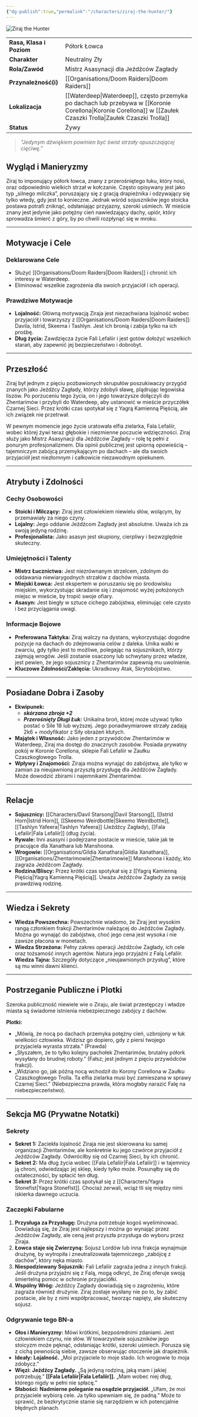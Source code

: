 ```yaml
---
{"dg-publish":true,"permalink":"/characters/ziraj-the-hunter/"}
---
```


![Ziraj the Hunter](https://static.wikia.nocookie.net/forgottenrealms/images/a/a7/Ziraj.png/revision/latest?cb=20190203082219)

|                          |                                                                                                            |
| ------------------------ | ---------------------------------------------------------------------------------------------------------- |
| **Rasa, Klasa i Poziom** | Półork Łowca                                                                                               |
| **Charakter**            | Neutralny Zły                                                                                              |
| **Rola/Zawód**           | Mistrz Asasynacji dla Jeźdźców Zagłady                                                                     |
| **Przynależność(i)**     | [[Organisations/Doom Raiders\|Doom Raiders]]                                                                                           |
| **Lokalizacja**          | [[Waterdeep\|Waterdeep]], często przemyka po dachach lub przebywa w [[Koronie Corellona\|Koronie Corellona]] w [[Zaułek Czaszki Trolla\|Zaułek Czaszki Trolla]] |
| **Status**               | Żywy                                                                                                       |

> *"Jedynym dźwiękiem powinien być świst strzały opuszczającej cięciwę."*

## Wygląd i Manieryzmy
Ziraj to imponujący półork łowca, znany z przerośniętego łuku, który nosi, oraz odpowiednio wielkich strzał w kołczanie. Często opisywany jest jako typ „silnego milczka”, poruszający się z gracją drapieżnika i odzywający się tylko wtedy, gdy jest to konieczne. Jednak wśród sojuszników jego stoicka postawa potrafi zniknąć, odsłaniając przyjazny, szeroki uśmiech. W mieście znany jest jedynie jako potężny cień nawiedzający dachy, upiór, który sprowadza śmierć z góry, by po chwili rozpłynąć się w mroku.

---

## Motywacje i Cele

### Deklarowane Cele
- Służyć [[Organisations/Doom Raiders\|Doom Raiders]] i chronić ich interesy w Waterdeep.
- Eliminować wszelkie zagrożenia dla swoich przyjaciół i ich operacji.

### Prawdziwe Motywacje
- **Lojalność:** Główną motywacją Ziraja jest niezachwiana lojalność wobec przyjaciół i towarzyszy z [[Organisations/Doom Raiders\|Doom Raiders]]: Davila, Istrid, Skeema i Tashlyn. Jest ich bronią i zabija tylko na ich prośbę.
- **Dług życia:** Zawdzięcza życie Fali Lefaliir i jest gotów dołożyć wszelkich starań, aby zapewnić jej bezpieczeństwo i dobrobyt.

---

## Przeszłość
Ziraj był jednym z pięciu pozbawionych skrupułów poszukiwaczy przygód znanych jako Jeźdźcy Zagłady, którzy zdobyli sławę, plądrując legowiska liszów. Po porzuceniu tego życia, on i jego towarzysze dołączyli do Zhentarimów i przybyli do Waterdeep, aby ustanowić w mieście przyczółek Czarnej Sieci. Przez krótki czas spotykał się z Yagrą Kamienną Pięścią, ale ich związek nie przetrwał.

W pewnym momencie jego życie uratowała elfia zielarka, Fala Lefaliir, wobec której żywi teraz głębokie i niezmienne poczucie wdzięczności. Ziraj służy jako Mistrz Asasynacji dla Jeźdźców Zagłady – rolę tę pełni z ponurym profesjonalizmem. Dla opinii publicznej jest upiorną opowieścią – tajemniczym zabójcą przemykającym po dachach – ale dla swoich przyjaciół jest niezłomnym i całkowicie niezawodnym opiekunem.

---

## Atrybuty i Zdolności

### Cechy Osobowości
- **Stoicki i Milczący:** Ziraj jest człowiekiem niewielu słów, wolącym, by przemawiały za niego czyny.
- **Lojalny:** Jego oddanie Jeźdźcom Zagłady jest absolutne. Uważa ich za swoją jedyną rodzinę.
- **Profesjonalista:** Jako asasyn jest skupiony, cierpliwy i bezwzględnie skuteczny.

### Umiejętności i Talenty
- **Mistrz Łucznictwa:** Jest niezrównanym strzelcem, zdolnym do oddawania niewiarygodnych strzałów z dachów miasta.
- **Miejski Łowca:** Jest ekspertem w poruszaniu się po środowisku miejskim, wykorzystując skradanie się i znajomość wyżej położonych miejsc w mieście, by tropić swoje ofiary.
- **Asasyn:** Jest biegły w sztuce cichego zabójstwa, eliminując cele czysto i bez przyciągania uwagi.

### Informacje Bojowe
- **Preferowana Taktyka:** Ziraj walczy na dystans, wykorzystując dogodne pozycje na dachach do zdejmowania celów z daleka. Unika walki w zwarciu, gdy tylko jest to możliwe, polegając na sojusznikach, którzy zajmują wrogów. Jeśli zostanie osaczony lub schwytany przez władze, jest pewien, że jego sojusznicy z Zhentarimów zapewnią mu uwolnienie.
- **Kluczowe Zdolności/Zaklęcia:** Ukradkowy Atak, Skrytobójstwo.

---

## Posiadane Dobra i Zasoby
- **Ekwipunek:**
    - ***skórzana zbroja +2***
    - ***Przerośnięty Długi Łuk:*** Unikalna broń, której może używać tylko postać o Sile 18 lub wyższej. Jego ponadwymiarowe strzały zadają 2k6 + modyfikator z Siły obrażeń kłutych.
- **Majątek i Własność:** Jako jeden z przywódców Zhentarimów w Waterdeep, Ziraj ma dostęp do znacznych zasobów. Posiada prywatny pokój w Koronie Corellona, sklepie Fali Lefaliir w Zaułku Czaszkogłowego Trolla.
- **Wpływy i Znajomości:** Ziraja można wynająć do zabójstwa, ale tylko w zamian za nieujawnioną przyszłą przysługę dla Jeźdźców Zagłady. Może dowodzić zbirami i najemnikami Zhentarimów.

---

## Relacje
- **Sojusznicy:** [[Characters/Davil Starsong\|Davil Starsong]], [[Istrid Horn\|Istrid Horn]], [[Skeemo Weirdbottle\|Skeemo Weirdbottle]], [[Tashlyn Yafeera\|Tashlyn Yafeera]] (Jeźdźcy Zagłady), [[Fala Lefaliir\|Fala Lefaliir]] (dług życia).
- **Rywale:** Inni asasyni i podejrzane postacie w mieście, takie jak te pracujące dla Xanathara lub Manshoona.
- **Wrogowie:** [[Organisations/Gildia Xanathara\|Gildia Xanathara]], [[Organisations/Zhentarimowie\|Zhentarimowie]] Manshoona i każdy, kto zagraża Jeźdźcom Zagłady.
- **Rodzina/Bliscy:** Przez krótki czas spotykał się z [[Yagrą Kamienną Pięścią\|Yagrą Kamienną Pięścią]]. Uważa Jeźdźców Zagłady za swoją prawdziwą rodzinę.

---

## Wiedza i Sekrety
- **Wiedza Powszechna:** Powszechnie wiadomo, że Ziraj jest wysokim rangą członkiem frakcji Zhentarimów należącej do Jeźdźców Zagłady. Można go wynająć do zabójstwa, choć jego cena jest wysoka i nie zawsze płacona w monetach.
- **Wiedza Strzeżona:** Pełny zakres operacji Jeźdźców Zagłady, ich cele oraz tożsamość innych agentów. Natura jego przyjaźni z Falą Lefaliir.
- **Wiedza Tajna:** Szczegóły dotyczące „nieujawnionych przysług”, które są mu winni dawni klienci.

---

## Postrzeganie Publiczne i Plotki
Szeroka publiczność niewiele wie o Ziraju, ale świat przestępczy i władze miasta są świadome istnienia niebezpiecznego zabójcy z dachów.

**Plotki:**
- „Mówią, że nocą po dachach przemyka potężny cień, uzbrojony w łuk wielkości człowieka. Widzisz go dopiero, gdy z piersi twojego przyjaciela wyrasta strzała.” (Prawda)
- „Słyszałem, że to tylko kolejny pachołek Zhentarimów, brutalny półork wysyłany do brudnej roboty.” (Fałsz; jest jednym z pięciu przywódców frakcji).
- „Widziano go, jak późną nocą wchodził do Korony Corellona w Zaułku Czaszkogłowego Trolla. Ta elfia zielarka musi być zamieszana w sprawy Czarnej Sieci.” (Niebezpieczna prawda, która mogłaby narazić Falę na niebezpieczeństwo).
***

## Sekcja MG (Prywatne Notatki)

### Sekrety
- **Sekret 1:** Zaciekła lojalność Ziraja nie jest skierowana ku samej organizacji Zhentarimów, ale konkretnie ku jego czwórce przyjaciół z Jeźdźców Zagłady. Odwróciłby się od Czarnej Sieci, by ich chronić.
- **Sekret 2:** Ma dług życia wobec [[Fala Lefaliir\|Fala Lefaliir]] i w tajemnicy ją chroni, odwiedzając jej sklep, kiedy tylko może. Posunąłby się do ostateczności, by spłacić ten dług.
- **Sekret 3:** Przez krótki czas spotykał się z [[Characters/Yagra Stonefist\|Yagra Stonefist]]. Chociaż zerwali, wciąż tli się między nimi iskierka dawnego uczucia.

### Zaczepki Fabularne
1.  **Przysługa za Przysługę:** Drużyna potrzebuje kogoś wyeliminować. Dowiadują się, że Ziraj jest najlepszy i można go wynająć przez Jeźdźców Zagłady, ale ceną jest przyszła przysługa do wyboru przez Ziraja.
2.  **Łowca staje się Zwierzyną:** Sojusz Lordów lub inna frakcja wynajmuje drużynę, by wytropiła i zneutralizowała tajemniczego „zabójcę z dachów”, który nęka miasto.
3.  **Niespodziewany Sojusznik:** Fali Lefaliir zagraża jedna z innych frakcji. Jeśli drużyna przyjaźni się z Falą, mogą odkryć, że Ziraj oferuje swoją śmiertelną pomoc w ochronie przyjaciółki.
4.  **Wspólny Wróg:** Jeźdźcy Zagłady dowiadują się o zagrożeniu, które zagraża również drużynie. Ziraj zostaje wysłany nie po to, by zabić postacie, ale by z nimi współpracować, tworząc napięty, ale skuteczny sojusz.

### Odgrywanie tego BN-a
- **Głos i Manieryzmy:** Mówi krótkimi, bezpośrednimi zdaniami. Jest człowiekiem czynu, nie słów. W towarzystwie sojuszników jego stoicyzm może pęknąć, odsłaniając krótki, szeroki uśmiech. Porusza się z cichą pewnością siebie, zawsze obserwując otoczenie jak drapieżnik.
- **Ideały:** **Lojalność.** „Moi przyjaciele to moje stado. Ich wrogowie to moja zdobycz.”
- **Więzi:** **Jeźdźcy Zagłady.** „Są jedyną rodziną, jaką mam i jakiej potrzebuję.” **[[Fala Lefaliir\|Fala Lefaliir]].** „Mam wobec niej dług, którego nigdy w pełni nie spłacę.”
- **Słabości:** **Nadmierne poleganie na osądzie przyjaciół.** „Ufam, że moi przyjaciele wybiorą cele. Ja tylko upewniam się, że padną.” Może to sprawić, że bezkrytycznie stanie się narzędziem w ich potencjalnie błędnych planach.